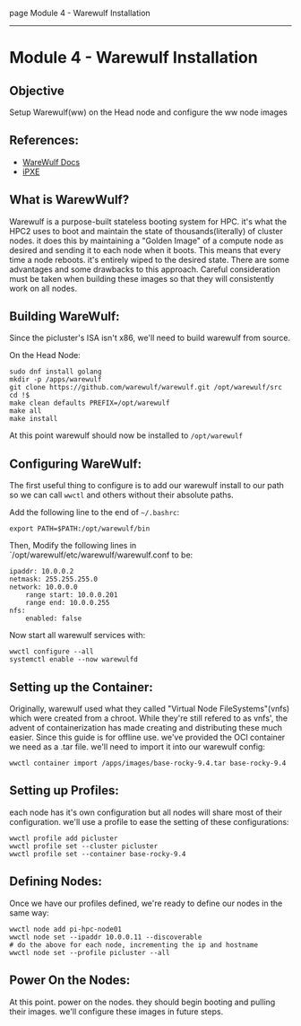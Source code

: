 page
Module 4 - Warewulf Installation


---

# Module 4 - Warewulf Installation

## Objective
Setup Warewulf(ww) on the Head node and configure the ww node images

## References:
- [WareWulf Docs](https://warewulf.org/docs/v4.5.x/)
- [iPXE](https://ipxe.org/docs)

## What is WarewWulf?
Warewulf is a purpose-built stateless booting system for HPC. it's what the HPC2 uses to boot and maintain the state of thousands(literally) of cluster nodes. it does this by maintaining a "Golden Image" of a compute node as desired and sending it to each node when it boots. This means that every time a node reboots. it's entirely wiped to the desired state. There are some advantages and some drawbacks to this approach. Careful consideration must be taken when building these images so that they will consistently work on all nodes. 

## Building WareWulf:
Since the picluster's ISA isn't x86, we'll need to build warewulf from source. 

On the Head Node:
```
sudo dnf install golang
mkdir -p /apps/warewulf
git clone https://github.com/warewulf/warewulf.git /opt/warewulf/src
cd !$
make clean defaults PREFIX=/opt/warewulf
make all
make install
```
At this point warewulf should now be installed to `/opt/warewulf`

## Configuring WareWulf:
The first useful thing to configure is to add our warewulf install to our path so we can call `wwctl` and others without their absolute paths.

Add the following line to the end of `~/.bashrc`:
```
export PATH=$PATH:/opt/warewulf/bin
```
Then, Modify the following lines in `/opt/warewulf/etc/warewulf/warewulf.conf to be:
```
ipaddr: 10.0.0.2
netmask: 255.255.255.0
network: 10.0.0.0
    range start: 10.0.0.201
    range end: 10.0.0.255
nfs:
    enabled: false
```
Now start all warewulf services with:
```
wwctl configure --all
systemctl enable --now warewulfd
```

## Setting up the Container:
Originally, warewulf used what they called "Virtual Node FileSystems"(vnfs) which were created from a chroot. While they're still refered to as vnfs', the advent of containerization has made creating and distributing these much easier. Since this guide is for offline use. we've provided the OCI container we need as a .tar file. we'll need to import it into our warewulf config:
```
wwctl container import /apps/images/base-rocky-9.4.tar base-rocky-9.4
```

## Setting up Profiles:
each node has it's own configuration but all nodes will share most of their configuration. we'll use a profile to ease the setting of these configurations:
```
wwctl profile add picluster
wwctl profile set --cluster picluster
wwctl profile set --container base-rocky-9.4
```

## Defining Nodes:
Once we have our profiles defined, we're ready to define our nodes in the same way:
```
wwctl node add pi-hpc-node01
wwctl node set --ipaddr 10.0.0.11 --discoverable
# do the above for each node, incrementing the ip and hostname
wwctl node set --profile picluster --all
```

## Power On the Nodes:
At this point. power on the nodes. they should begin booting and pulling their images. we'll configure these images in future steps.

